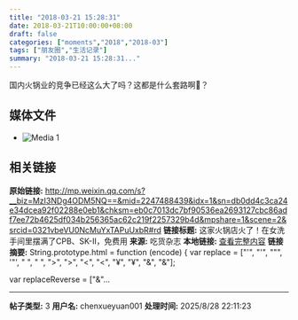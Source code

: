 ```yaml
---
title: "2018-03-21 15:28:31"
date: 2018-03-21T10:00:00+08:00
draft: false
categories: ["moments","2018","2018-03"]
tags: ["朋友圈","生活记录"]
summary: "2018-03-21 15:28:31..."
---
```


国内火锅业的竞争已经这么大了吗？这都是什么套路啊🤣？

## 媒体文件

- ![Media 1](/Moments/photos/2018-03-21/201803211528310.jpg)

## 相关链接

**原始链接:** http://mp.weixin.qq.com/s?__biz=MzI3NDg4ODM5NQ==&mid=2247488439&idx=1&sn=db0dd4c3ca24e34dcea92f02288e0eb1&chksm=eb0c7013dc7bf90536ea2693127cbc86adf7ee72b4625df034b256365ac62c219f2257329b4d&mpshare=1&scene=2&srcid=0321vbeVU0NcMuYxTAPuUxbR#rd
**链接标题:** 这家火锅店火了！在女洗手间里摆满了CPB、SK-II，免费用
**来源:** 吃货杂志
**本地链接:** [查看完整内容](/link_content/2018/03/2018-03-21/link_content/)
**链接摘要:** String.prototype.html = function (encode) {
  var replace = ["&#39;", "'", "&quot;", '"', "&nbsp;", " ", "&gt;", ">", "&lt;", "<", "&yen;", "¥", "&amp;", "&"];
 
 
 
 
 
  
  var replaceReverse = ["&"...

---

**帖子类型:** 3
**用户名:** chenxueyuan001
**处理时间:** 2025/8/28 22:11:23